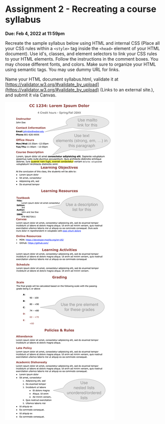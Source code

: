 # Assignment 2 - Recreating a course syllabus

**Due: Feb 4, 2022 at 11:59pm**

Recreate the sample syllabus below using HTML and internal CSS (Place all your CSS rules within a `<style>` tag inside the `<head>` element of your HTML document). Use id's, classes, and element selectors to link your CSS rules to your HTML elements. Follow the instructions in the comment boxes. You may choose different fonts, and colors. Make sure to organize your HTML using semantic tags. You may use dummy URL for links.

Name your HTML document syllabus.html, validate it at [https://validator.w3.org/#validate_by_upload](https://validator.w3.org/#validate_by_upload) (Links to an external site.), and submit it via Canvas.

![reference image](./reference-image.png)
